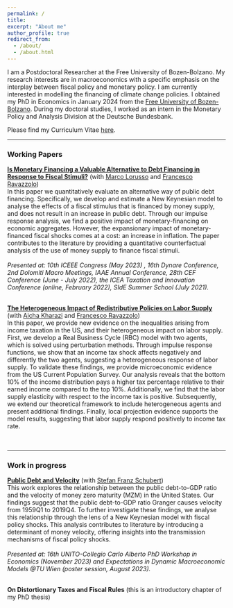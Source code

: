 ```yaml
---
permalink: /
title: 
excerpt: "About me"
author_profile: true
redirect_from: 
  - /about/
  - /about.html
---
```


I am a Postdoctoral Researcher at the Free University of Bozen-Bolzano. My research interests are in macroeconomics with a specific emphasis on the interplay between fiscal policy and monetary policy. I am currently interested in modelling the financing of climate change policies. I obtained my PhD in Economics in January 2024 from the [Free University of Bozen-Bolzano](https://www.unibz.it/en/). During my doctoral studies, I worked as an intern in the Monetary Policy and Analysis Division at the Deutsche Bundesbank.

Please find my Curriculum Vitae [here](https://claudroiu.github.io/files/CV_ClaudiaUdroiu.pdf).

____________
### Working Papers

[**Is Monetary Financing a Valuable Alternative to Debt Financing in Response to Fiscal Stimuli?**](https://github.com/claudroiu/claudroiu.github.io/blob/master/files/Paper_LRU.pdf) (with [Marco Lorusso](https://www.ncl.ac.uk/business/people/profile/marcolorusso.html) and [Francesco Ravazzolo](http://www.francescoravazzolo.com/)) <br>
In this paper we quantitatively evaluate an alternative way of public debt financing. Specifically, we develop and estimate a New Keynesian model to analyse the effects of a fiscal stimulus that is financed by money supply, and does not result in an increase in public debt. Through our impulse response analysis, we find a positive impact of monetary-financing on economic aggregates. However, the expansionary impact of monetary-financed fiscal shocks comes at a cost: an increase in inflation. The paper contributes to the literature by providing a quantitative counterfactual analysis of the use of money supply to finance fiscal stimuli. <br>
<br />
_Presented at: 10th ICEEE Congress (May 2023) , 16th Dynare Conference, 2nd Dolomiti Macro Meetings, IAAE Annual Conference, 28th CEF Conference (June - July 2022), the ICEA Taxation and Innovation Conference (online, February 2022), SIdE Summer School (July 2021)._
<br />
<br />

[**The Heterogeneous Impact of Redistributive Policies on Labor Supply**](https://github.com/claudroiu/claudroiu.github.io/blob/master/files/IncomeTaxes_Kharazi_Ravazzolo_Udroiu.pdf) (with [Aicha Kharazi](https://sites.google.com/view/aichakharazi/home) and [Francesco Ravazzolo](http://www.francescoravazzolo.com/)) <br>
In this paper, we provide new evidence on the inequalities arising from income taxation in the US, and their heterogeneous impact on labor supply. First, we develop a Real Business Cycle (RBC) model with two agents, which  is solved using perturbation methods. Through impulse response functions, we show that an income tax shock affects negatively and differently the two agents, suggesting a heterogeneous response of labor supply. To validate these findings, we provide microeconomic evidence from the US Current Population Survey. Our analysis reveals that the bottom 10\% of the income distribution pays a higher tax percentage relative to their earned income compared to the top 10\%. Additionally, we find that the labor supply elasticity with respect to the income tax is positive. Subsequently, we extend our theoretical framework to include heterogeneous agents and present additional findings. Finally, local projection evidence supports the model results, suggesting that labor supply respond positively to income tax rate. <br>
<br />
<br />
________________________________________________________________
### Work in progress

[**Public Debt and Velocity**](https://github.com/claudroiu/claudroiu.github.io/blob/master/files/Public_debt_and_velocity.pdf) (with [Stefan Franz Schubert](https://www.unibz.it/it/faculties/economics-management/academic-staff/person/8367-stefan-franz-schubert)) <br>
This work explores the relationship between the public debt-to-GDP ratio and the velocity of money zero maturity (MZM) in the United States. Our findings suggest that the public debt-to-GDP ratio Granger causes velocity from 1959Q1 to 2019Q4. To further investigate these findings, we analyse this relationship through the lens of a New Keynesian model with fiscal policy shocks. This analysis contributes to literature by introducing a determinant of money velocity, offering insights into the transmission mechanisms of fiscal policy shocks. <br>
<br />
_Presented at: 16th UNITO-Collegio Carlo Alberto PhD Workshop in Economics (November 2023) and Expectations in Dynamic Macroeconomic Models @TU Wien (poster session, August 2023)._
<br />
<br />

**On Distortionary Taxes and Fiscal Rules** (this is an introductory chapter of my PhD thesis)
